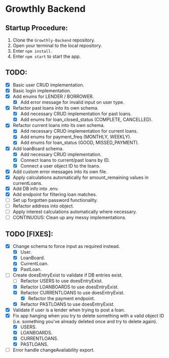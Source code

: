 # Growthly Backend

## Startup Procedure:

1. Clone the `Growthly-Backend` repository.
2. Open your terminal to the local repository.
3. Enter `npm install`.
4. Enter `npm start` to start the app.

## TODO:

- [x] Basic user CRUD implementation.
- [x] Basic login implementation.
- [x] Add enums for LENDER / BORROWER.
  - [x] Add error message for invalid input on user type.
- [x] Refactor past loans into its own schema.
  - [x] Add necessary CRUD implementation for past loans.
  - [x] Add enums for loan_closed_status (COMPLETE, CANCELLED).
- [x] Refactor current loans into its own schema.
  - [x] Add necessary CRUD implementation for current loans.
  - [x] Add enums for payment_freq (MONTHLY, WEEKLY).
  - [x] Add enums for loan_status (GOOD, MISSED_PAYMENT).
- [x] Add loanBoard schema.
  - [x] Add necessary CRUD implementation.
  - [x] Connect loans to current/past loans by ID.
  - [x] Connect a user object ID to the loans.
- [x] Add custom error messages into its own file.
- [x] Apply calculations automatically for amount_remaining values in currentLoans.
- [x] Add DB info into .env.
- [x] Add endpoint for filtering loan matches.
- [ ] Set up forgotten password functionality.
- [ ] Refactor address into object.
- [ ] Apply interest calculations automatically where necessary.
- [ ] CONTINUOUS: Clean up any messy implementations.

## TODO [FIXES]:

- [x] Change schema to force input as required instead.
  - [x] User.
  - [x] LoanBoard.
  - [x] CurrentLoan.
  - [x] PastLoan.
- [ ] Create doesEntryExist to validate if DB entries exist.
  - [ ] Refactor USERS to use doesEntryExist.
  - [x] Refactor LOANBOARDS to use doesEntryExist.
  - [x] Refactor CURRENTLOANS to use doesEntryExist.
    - [x] Refactor the payment endpoint.
  - [x] Refactor PASTLOANS to use doesEntryExist.
- [x] Validate if user is a lender when trying to post a loan.
- [x] Fix app hanging when you try to delete something with a valid object ID (i.e. something you've already deleted once and try to delete again).
  - [x] USERS.
  - [x] LOANBOARDS.
  - [x] CURRENTLOANS.
  - [x] PASTLOANS.
- [ ] Error handle changeAvailability export.
